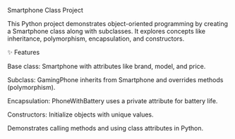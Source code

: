 Smartphone Class Project

This Python project demonstrates object-oriented programming by creating a Smartphone class along with subclasses.
It explores concepts like inheritance, polymorphism, encapsulation, and constructors.

✨ Features

Base class: Smartphone with attributes like brand, model, and price.

Subclass: GamingPhone inherits from Smartphone and overrides methods (polymorphism).

Encapsulation: PhoneWithBattery uses a private attribute for battery life.

Constructors: Initialize objects with unique values.

Demonstrates calling methods and using class attributes in Python.
